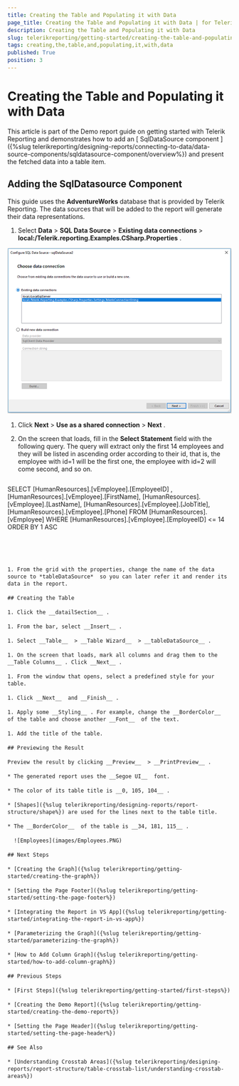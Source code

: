 ```yaml
---
title: Creating the Table and Populating it with Data
page_title: Creating the Table and Populating it with Data | for Telerik Reporting Documentation
description: Creating the Table and Populating it with Data
slug: telerikreporting/getting-started/creating-the-table-and-populating-it-with-data
tags: creating,the,table,and,populating,it,with,data
published: True
position: 3
---
```


# Creating the Table and Populating it with Data



This article is part of the Demo report guide on getting started with Telerik Reporting and demonstrates how to add an         [           SqlDataSource component         ]({%slug telerikreporting/designing-reports/connecting-to-data/data-source-components/sqldatasource-component/overview%})         and present the fetched data into a table item.       

## Adding the SqlDatasource Component

This guide uses the __AdventureWorks__  database that is provided by Telerik Reporting.           The data sources that will be added to the report will generate their data representations.         

1. Select __Data__  > __SQL Data Source__  > __Existing data connections__  > __local:/Telerik.reporting.Examples.CSharp.Properties__ .               

  ![3](images/3.PNG)

1. Click __Next__  > __Use as a shared connection__  > __Next__ .             

1. On the screen that loads, fill in the __Select Statement__  field with the following query.               The query will extract only the first 14 employees and they will be listed in ascending order according to their id, that is,               the employee with id=1 will be the first one, the employee with id=2 will come second, and so on.             

	
      ````sql

SELECT
[HumanResources].[vEmployee].[EmployeeID] ,
[HumanResources].[vEmployee].[FirstName],
[HumanResources].[vEmployee].[LastName],
[HumanResources].[vEmployee].[JobTitle],
[HumanResources].[vEmployee].[Phone]
FROM [HumanResources].[vEmployee]
WHERE [HumanResources].[vEmployee].[EmployeeID] <= 14
ORDER BY 1 ASC
````




1. From the grid with the properties, change the name of the data source to *tableDataSource*  so you can later refer it and render its data in the report.             

## Creating the Table

1. Click the __datailSection__ .             

1. From the bar, select __Insert__ .             

1. Select __Table__  > __Table Wizard__  > __tableDataSource__ .             

1. On the screen that loads, mark all columns and drag them to the __Table Columns__ . Click __Next__ .             

1. From the window that opens, select a predefined style for your table.             

1. Click __Next__  and __Finish__ .             

1. Apply some __Styling__ . For example, change the __BorderColor__  of the table and choose another __Font__  of the text.             

1. Add the title of the table.             

## Previewing the Result

Preview the result by clicking __Preview__  > __PrintPreview__ .         

* The generated report uses the __Segoe UI__  font.             

* The color of its table title is __0, 105, 104__ .             

* [Shapes]({%slug telerikreporting/designing-reports/report-structure/shape%}) are used for the lines next to the table title.             

* The __BorderColor__  of the table is __34, 181, 115__ .               

  ![Employees](images/Employees.PNG)

## Next Steps

* [Creating the Graph]({%slug telerikreporting/getting-started/creating-the-graph%})

* [Setting the Page Footer]({%slug telerikreporting/getting-started/setting-the-page-footer%})

* [Integrating the Report in VS App]({%slug telerikreporting/getting-started/integrating-the-report-in-vs-app%})

* [Parameterizing the Graph]({%slug telerikreporting/getting-started/parameterizing-the-graph%})

* [How to Add Column Graph]({%slug telerikreporting/getting-started/how-to-add-column-graph%})

## Previous Steps

* [First Steps]({%slug telerikreporting/getting-started/first-steps%})

* [Creating the Demo Report]({%slug telerikreporting/getting-started/creating-the-demo-report%})

* [Setting the Page Header]({%slug telerikreporting/getting-started/setting-the-page-header%})

## See Also

* [Understanding Crosstab Areas]({%slug telerikreporting/designing-reports/report-structure/table-crosstab-list/understanding-crosstab-areas%})
